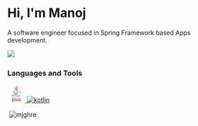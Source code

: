 # Hi, I'm Manoj

A software engineer focused in Spring Framework based Apps development.

![](https://github-profile-trophy.vercel.app/?username=ghmanoj)

### Languages and Tools

<p align="left"> 
<a href="https://adoptopenjdk.net" target="_blank"> 
	<img src="https://raw.githubusercontent.com/devicons/devicon/master/icons/java/java-original-wordmark.svg" alt="java" 
		width="40" height="40"/>
</a>

<a href="https://kotlinlang.org" target="_blank"> 
	<img src="https://www.vectorlogo.zone/logos/kotlinlang/kotlinlang-icon.svg" alt="kotlin" width="40" height="40"/>
</a>
</p>

<p>&nbsp;<img align="center" src="https://github-readme-stats.vercel.app/api?username=mjghre&show_icons=true&locale=en" alt="mjghre" /></p>

